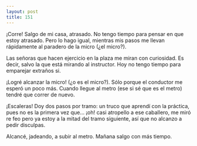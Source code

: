 ```yaml
---
layout: post
title: 151
---
```


¡Corre! Salgo de mi casa, atrasado. No tengo tiempo para pensar en que estoy atrasado. Pero lo hago igual, mientras mis pasos me llevan rápidamente al paradero de la micro (¿el micro?).

Las señoras que hacen ejercicio en la plaza me miran con curiosidad. Es decir, salvo la que está mirando al instructor. Hoy no tengo tiempo para emparejar extraños si.

¡Logré alcanzar la micro! (¿o es el micro?). Sólo porque el conductor me esperó un poco más. Cuando llegue al metro (ese si sé que es el metro) tendré que correr de nuevo.


¡Escaleras! Doy dos pasos por tramo: un truco que aprendí con la práctica, pues no es la primera vez que... ¡oh! casi atropello a ese caballero, me miró re feo pero ya estoy a la mitad del tramo siguiente, así que no alcanzo a pedir disculpas.

Alcancé, jadeando, a subir al metro. Mañana salgo con más tiempo.
